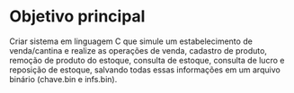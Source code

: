 # Objetivo principal
Criar sistema em linguagem C que simule um estabelecimento de venda/cantina e realize as operações de venda, cadastro de produto, remoção de produto do estoque,
consulta de estoque, consulta de lucro e reposição de estoque, salvando todas essas informações em um arquivo binário (chave.bin e infs.bin).
